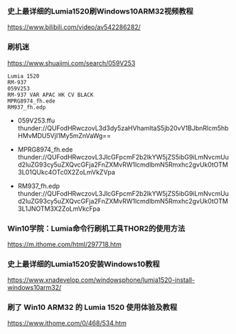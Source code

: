 ### 史上最详细的Lumia1520刷Windows10ARM32视频教程
https://www.bilibili.com/video/av542286282/

### 刷机迷
https://www.shuajimi.com/search/059V253
```
Lumia 1520
RM-937
059V253
RM-937 VAR APAC HK CV BLACK
MPRG8974_fh.ede
RM937_fh.edp
```

- 059V253.ffu
thunder://QUFodHRwczovL3d3dy5zaHVhamltaS5jb20vV1BJbnRlcm5hbHMvMDU5VjI1My5mZnVaWg==

- MPRG8974_fh.ede
thunder://QUFodHRwczovL3JlcGFpcmF2b2lkYW5jZS5ibG9iLmNvcmUud2luZG93cy5uZXQvcGFja2FnZXMvRW1lcmdlbmN5Rmxhc2gvUk0tOTM3L01QUkc4OTc0X2ZoLmVkZVpa

- RM937_fh.edp
thunder://QUFodHRwczovL3JlcGFpcmF2b2lkYW5jZS5ibG9iLmNvcmUud2luZG93cy5uZXQvcGFja2FnZXMvRW1lcmdlbmN5Rmxhc2gvUk0tOTM3L1JNOTM3X2ZoLmVkcFpa

### Win10学院：Lumia命令行刷机工具THOR2的使用方法
https://m.ithome.com/html/297718.htm

### 史上最详细的Lumia1520安装Windows10教程
https://www.xnadevelop.com/windowsphone/lumia1520-install-windows10arm32/

### 刷了 Win10 ARM32 的 Lumia 1520 使用体验及教程
https://www.ithome.com/0/468/534.htm
